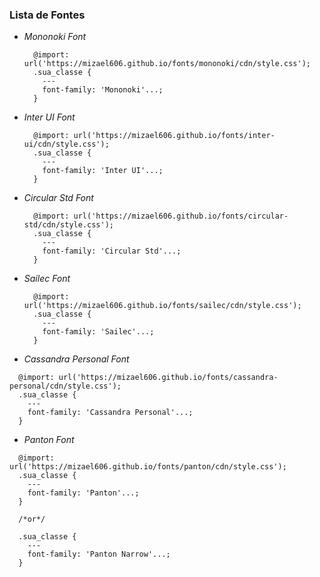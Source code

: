 ### Lista de Fontes

- *Mononoki Font*
  ```
    @import: url('https://mizael606.github.io/fonts/mononoki/cdn/style.css');
    .sua_classe {
      ---
      font-family: 'Mononoki'...;
    }
  ```

- *Inter UI Font*
  ```
    @import: url('https://mizael606.github.io/fonts/inter-ui/cdn/style.css');
    .sua_classe {
      ---
      font-family: 'Inter UI'...;
    }
  ```

- *Circular Std Font*
  ```
    @import: url('https://mizael606.github.io/fonts/circular-std/cdn/style.css');
    .sua_classe {
      ---
      font-family: 'Circular Std'...;
    }
  ```

- *Sailec Font*
  ```
    @import: url('https://mizael606.github.io/fonts/sailec/cdn/style.css');
    .sua_classe {
      ---
      font-family: 'Sailec'...;
    }
  ```

- *Cassandra Personal Font*
```
  @import: url('https://mizael606.github.io/fonts/cassandra-personal/cdn/style.css');
  .sua_classe {
    ---
    font-family: 'Cassandra Personal'...;
  }
```

- *Panton Font*
```
  @import: url('https://mizael606.github.io/fonts/panton/cdn/style.css');
  .sua_classe {
    ---
    font-family: 'Panton'...;
  }
  
  /*or*/

  .sua_classe {
    ---
    font-family: 'Panton Narrow'...;
  }
```
